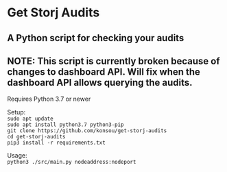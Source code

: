 # Get Storj Audits
## A Python script for checking your audits
## NOTE: This script is currently broken because of changes to dashboard API. Will fix  when the dashboard API allows querying the audits.

Requires Python 3.7 or newer

Setup:  
```sudo apt update```  
```sudo apt install python3.7 python3-pip```  
```git clone https://github.com/konsou/get-storj-audits```  
```cd get-storj-audits```  
```pip3 install -r requirements.txt```  
  
  Usage:  
```python3 ./src/main.py nodeaddress:nodeport```  
